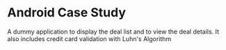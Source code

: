 # Android Case Study

A dummy application to display the deal list and to view the deal details. It also includes credit card validation with Luhn's Algorithm